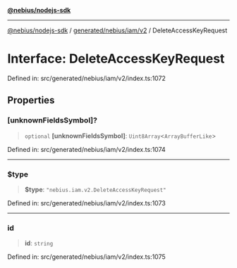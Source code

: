 [**@nebius/nodejs-sdk**](../../../../../README.md)

***

[@nebius/nodejs-sdk](../../../../../README.md) / [generated/nebius/iam/v2](../README.md) / DeleteAccessKeyRequest

# Interface: DeleteAccessKeyRequest

Defined in: src/generated/nebius/iam/v2/index.ts:1072

## Properties

### \[unknownFieldsSymbol\]?

> `optional` **\[unknownFieldsSymbol\]**: `Uint8Array`\<`ArrayBufferLike`\>

Defined in: src/generated/nebius/iam/v2/index.ts:1074

***

### $type

> **$type**: `"nebius.iam.v2.DeleteAccessKeyRequest"`

Defined in: src/generated/nebius/iam/v2/index.ts:1073

***

### id

> **id**: `string`

Defined in: src/generated/nebius/iam/v2/index.ts:1075
